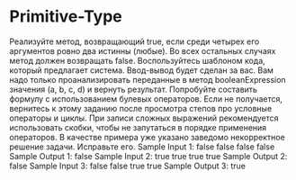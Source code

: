 # Primitive-Type
Реализуйте метод, возвращающий true, если среди четырех его аргументов ровно два истинны (любые). Во всех остальных случаях метод должен возвращать false.
Воспользуйтесь шаблоном кода, который предлагает система. Ввод-вывод будет сделан за вас. Вам надо только проанализировать переданные в метод booleanExpression значения (a, b, c, d) и вернуть результат. Попробуйте составить формулу с использованием булевых операторов. Если не получается, вернитесь к этому заданию после просмотра степов про условные операторы и циклы.
При записи сложных выражений рекомендуется использовать скобки, чтобы не запутаться в порядке применения операторов.
В качестве примера уже указано заведомо некорректное решение задачи. Исправьте его.
Sample Input 1:
false false false false
Sample Output 1:
false
Sample Input 2:
true true true true
Sample Output 2:
false
Sample Input 3:
false false true true
Sample Output 3:
true
